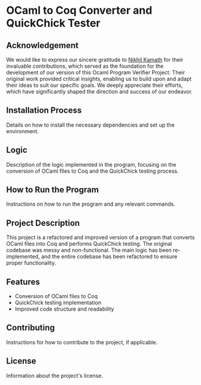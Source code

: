# OCaml to Coq Converter and QuickChick Tester

## Acknowledgement

We would like to express our sincere gratitude to [Nikhil Kamath](https://github.com/nikhil-kamath/quickchick_ocaml) for their invaluable contributions, which served as the foundation for the development of our version of this Ocaml Program Verifier Project. Their original work provided critical insights, enabling us to build upon and adapt their ideas to suit our specific goals. We deeply appreciate their efforts, which have significantly shaped the direction and success of our endeavor.

## Installation Process

Details on how to install the necessary dependencies and set up the environment.

## Logic

Description of the logic implemented in the program, focusing on the conversion of OCaml files to Coq and the QuickChick testing process.

## How to Run the Program

Instructions on how to run the program and any relevant commands.

## Project Description

This project is a refactored and improved version of a program that converts OCaml files into Coq and performs QuickChick testing. The original codebase was messy and non-functional. The main logic has been re-implemented, and the entire codebase has been refactored to ensure proper functionality.

## Features

- Conversion of OCaml files to Coq
- QuickChick testing implementation
- Improved code structure and readability

## Contributing

Instructions for how to contribute to the project, if applicable.

## License

Information about the project's license.
